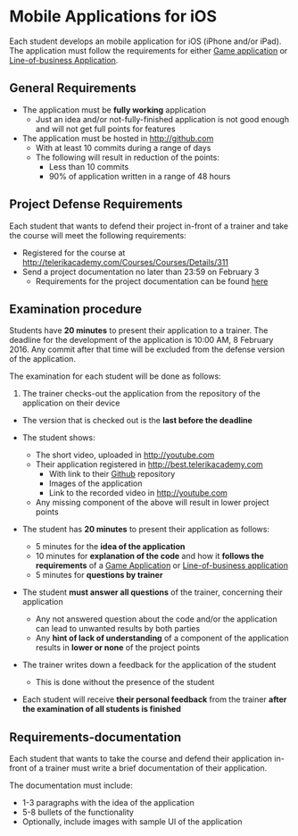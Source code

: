 # Mobile Applications for iOS

Each student develops an mobile application for iOS (iPhone and/or iPad). The application must follow the requirements for either [Game application](GAME_APP_REQUIREMENTS.md) or [Line-of-business Application](LOB_APP_REQUIREMENTS.md).

##  General Requirements

- The application must be **fully working** application
  - Just an idea and/or not-fully-finished application is not good enough and will not get full points for features
- The application must be hosted in http://github.com
  - With at least 10 commits during a range of days
  - The following will result in reduction of the points:
    - Less than 10 commits
    - 90% of application written in a range of 48 hours

##  Project Defense Requirements

Each student that wants to defend their project in-front of a trainer and take the course will meet the following requirements:

- Registered for the course at http://telerikacademy.com/Courses/Courses/Details/311
- Send a project documentation no later than 23:59 on February 3
  - Requirements for the project documentation can be found [here](#Requirements-documentation)

##  Examination procedure

Students have **20 minutes** to present their application to a trainer. The deadline for the development of the application is 10:00 AM, 8 February 2016. Any commit after that time will be excluded from the defense version of the application.

The examination for each student will be done as follows:

1. The trainer checks-out the application from the repository of the application on their device
  - The version that is checked out is the **last before the deadline**
- The student shows:
  - The short video, uploaded in http://youtube.com
  - Their application registered in http://best.telerikacademy.com
    - With link to their [Github](http://github.com) repository
    - Images of the application
    - Link to the recorded video in http://youtube.com
  - Any missing component of the above will result in lower project points
- The student has **20 minutes** to present their application as follows:
  - 5 minutes for the **idea of the application**
  - 10 minutes for **explanation of the code** and how it **follows the requirements** of a [Game Application](/GAME_REQUIREMENTS.md) or [Line-of-business application](/LOB_APP_REQUIREMENTS.md)
  - 5 minutes for **questions by trainer**
- The student **must answer all questions** of the trainer, concerning their application
  - Any not answered question about the code and/or the application can lead to unwanted results by both parties
  - Any **hint of lack of understanding** of a component of the application results in **lower or none** of the project points
- The trainer writes down a feedback for the application of the student
  - This is done without the presence of the student

- Each student will receive **their personal feedback** from the trainer **after the examination of all students is finished**

##  Requirements-documentation

Each student that wants to take the course and defend their application in-front of a trainer must write a brief documentation of their application.

The documentation must include:

- 1-3 paragraphs with the idea of the application
- 5-8 bullets of the functionality
- Optionally, include images with sample UI of the application
